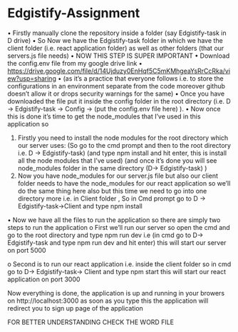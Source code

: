 # Edgistify-Assignment

•	Firstly manually clone the repository inside a folder (say Edgistify-task in D drive)
•	 So Now we have the Edgistify-task folder in which we have the client folder (i.e. react application folder) as well as other folders (that our servers.js file needs)
•	NOW THIS STEP IS SUPER IMPORTANT 
•	Download the config.env file from my google drive link 
•	https://drive.google.com/file/d/14Ujduzy0EnHqf5C5mKMhgeaYsRrCcRka/view?usp=sharing
•	(as it’s a practice that everyone follows i.e. to store the configurations in an environment separate from the code moreover github doesn’t allow it or drops security warnings for the same)
•	Once you have downloaded the file put it inside the config folder in the root directory (i.e. D -> Edgistify-task -> Config -> (put the config.env file here) ).
•	Now once this is done it’s time to get the node_modules that I’ve used in this application so 
                
1.	Firstly you need to install the node modules for the root directory which our server uses:
(So go to the cmd prompt and then to the root directory i.e. D -> Edgistify-task)
(and type npm install and hit enter, this is install all the node modules that I’ve used)
(and once it’s done you will see  node_modules folder in the same directory (D-> Edgistify-task)   )
2.	Now you have node_modules for our server.js file but also our client folder needs to have the node_modules for our react application so we’ll do  the same thing here also but this time we need to go into one directory more i.e. in Client folder , So in Cmd prompt go to D -> Edgistify-task->Client and type npm install 

•	Now we have all the files to run the application so there are simply two steps to run the application
o	First we’ll run our server so open the cmd and go to the root directory and type npm run dev i.e (in cmd go to D-> Edgistify-task and type npm run dev and hit enter) this will start our server on port 5000
 
o	Second is to run our react application i.e. inside the client folder so in cmd go to D-> Edgistify-task-> Client  and type npm start  this will start our react application on port 3000

Now everything is done, the application is up and running in your browers on http://localhost:3000  as soon as you type this the application will redirect you to sign up page of the application
	





FOR BETTER UNDERSTANDING CHECK THE WORD FILE